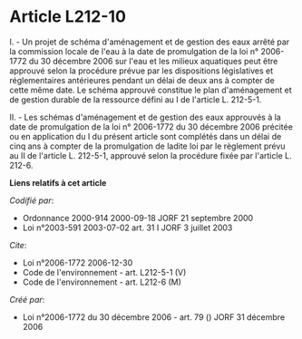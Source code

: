 # Article L212-10

I. - Un projet de schéma d'aménagement et de gestion des eaux arrêté par la commission locale de l'eau à la date de
promulgation de la loi n° 2006-1772 du 30 décembre 2006 sur l'eau et les milieux aquatiques peut être approuvé selon la
procédure prévue par les dispositions législatives et réglementaires antérieures pendant un délai de deux ans à compter de
cette même date. Le schéma approuvé constitue le plan d'aménagement et de gestion durable de la ressource défini au I de
l'article L. 212-5-1.

II. - Les schémas d'aménagement et de gestion des eaux approuvés à la date de promulgation de la loi n° 2006-1772 du 30
décembre 2006 précitée ou en application du I du présent article sont complétés dans un délai de cinq ans à compter de la
promulgation de ladite loi par le règlement prévu au II de l'article L. 212-5-1, approuvé selon la procédure fixée par
l'article L. 212-6.

**Liens relatifs à cet article**

_Codifié par_:

  - Ordonnance 2000-914 2000-09-18 JORF 21 septembre 2000
  - Loi n°2003-591 2003-07-02 art. 31 I JORF 3 juillet 2003

_Cite_:

  - Loi n°2006-1772 2006-12-30
  - Code de l'environnement - art. L212-5-1 (V)
  - Code de l'environnement - art. L212-6 (M)

_Créé par_:

  - Loi n°2006-1772 du 30 décembre 2006 - art. 79 () JORF 31 décembre 2006
